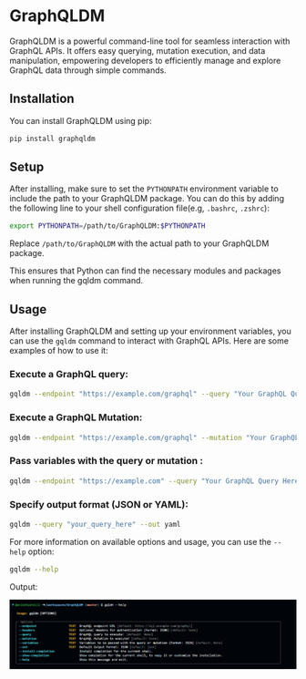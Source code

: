 # GraphQLDM
GraphQLDM is a powerful command-line tool for seamless interaction with GraphQL APIs. It offers easy querying, mutation execution, and data manipulation, empowering developers to efficiently manage and explore GraphQL data through simple commands.

## Installation

You can install GraphQLDM using pip:

```bash
pip install graphqldm
```

## Setup

After installing, make sure to set the `PYTHONPATH` environment variable to include the path to your GraphQLDM package. You can do this by adding the following line to your shell configuration file(e.g, `.bashrc`, `.zshrc`):

```bash
export PYTHONPATH=/path/to/GraphQLDM:$PYTHONPATH
```

Replace `/path/to/GraphQLDM` with the actual path to your GraphQLDM package.

This ensures that Python can find the necessary modules and packages when running the gqldm command.

## Usage

After installing GraphQLDM and setting up your environment variables, you can use the `gqldm` command to interact with GraphQL APIs. Here are some examples of how to use it:

### Execute a GraphQL query:

```bash
gqldm --endpoint "https://example.com/graphql" --query "Your GraphQL Query Here" --headers '{"Authorization": "Bearer your_token"}' 
```

### Execute a GraphQL Mutation:

```bash
gqldm --endpoint "https://example.com/graphql" --mutation "Your GraphQL Mutation Here" --headers '{"Authorization": "Bearer your_token"}'
```

### Pass variables with the query or mutation :

```bash
gqldm --endpoint "https://example.com" --query "Your GraphQL Query Here" --headers '{"Authorization":"Bearer your_token"}' --variables '{"input": {"param1": "value1", "param2": "value2"}}''
```

### Specify output format (JSON or YAML):

```bash
gqldm --query "your_query_here" --out yaml
```

For more information on available options and usage, you can use the `--help` option:

```bash
gqldm --help
```
Output:

![alt text](image.png)
